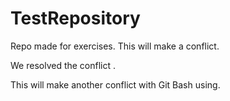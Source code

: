 # TestRepository




Repo made for exercises.
This will make a conflict.

We resolved the conflict .

This will make another conflict with Git Bash using.

